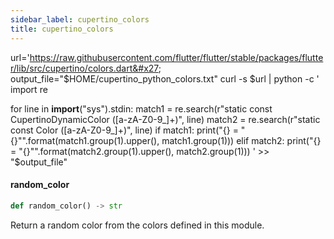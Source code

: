 ```yaml
---
sidebar_label: cupertino_colors
title: cupertino_colors
---
```


url=&#x27;https://raw.githubusercontent.com/flutter/flutter/stable/packages/flutter/lib/src/cupertino/colors.dart&#x27;
output_file=&quot;$HOME/cupertino_python_colors.txt&quot;
curl -s $url | python -c &#x27;
import re

for line in __import__(&quot;sys&quot;).stdin:
    match1 = re.search(r&quot;static const CupertinoDynamicColor ([a-zA-Z0-9_]+)&quot;, line)
    match2 = re.search(r&quot;static const Color ([a-zA-Z0-9_]+)&quot;, line)
    if match1:
        print(&quot;{} = &quot;{}&quot;&quot;.format(match1.group(1).upper(), match1.group(1)))
    elif match2:
        print(&quot;{} = &quot;{}&quot;&quot;.format(match2.group(1).upper(), match2.group(1)))
&#x27; &gt;&gt; &quot;$output_file&quot;

#### random\_color

```python
def random_color() -> str
```

Return a random color from the colors defined in this module.

